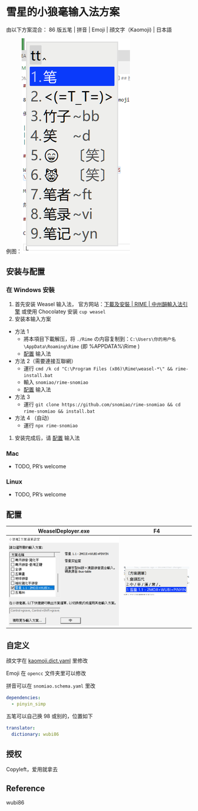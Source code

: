 # 雪星的小狼毫输入法方案

由以下方案混合： 86 版五笔 | 拼音 | Emoji | 顔文字（Kaomoji) | 日本語

例图：![例图](media/例图.png)

## 安装与配置

### 在 Windows 安裝

1. 首先安装 Weasel 输入法，
   官方网站：[下載及安裝 | RIME | 中州韻輸入法引擎](https://rime.im/download/)
   或使用 Chocolatey 安装 `cup weasel`
2. 安装本输入方案


- 方法 1
  - 將本項目下載解压，将 `./Rime` の内容复制到：`C:\Users\你的用户名\AppData\Roaming\Rime` (即 %APPDATA%\Rime )
  - [配置](#配置) 输入法
- 方法 2（需要連接互聯網）
  - 運行 `cmd /k cd "C:\Program Files (x86)\Rime\weasel-*\" && rime-install.bat`
  - 輸入 `snomiao/rime-snomiao`
  - [配置](#配置) 输入法
- 方法 3
  - 運行 `git clone https://github.com/snomiao/rime-snomiao && cd rime-snomiao && install.bat`
- 方法 4 （自动）
  - 運行 `npx rime-snomiao`

1. 安装完成后，请 [配置](#配置) 输入法

### Mac 

- TODO, PR’s welcome
### Linux

- TODO, PR’s welcome

## 配置

| WeaselDeployer.exe          | F4                          |
| --------------------------- | --------------------------- |
| ![config](media/config.png) | ![select](media/select.png) |

## 自定义

顔文字在 [kaomoji.dict.yaml](./kaomoji.dict.yaml) 里修改

Emoji 在 `opencc` 文件夹里可以修改

拼音可以在 `snomiao.schema.yaml` 里改

```yaml
dependencies:
  - pinyin_simp
```

五笔可以自己换 98 或别的，位置如下

```yaml
translator:
  dictionary: wubi86
```

## 授权

Copyleft，爱用就拿去

## Reference

wubi86
